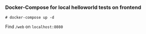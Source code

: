 ### Docker-Compose for local helloworld tests on frontend

```
# docker-compose up -d
```

Find `/web` on `localhost:8080`